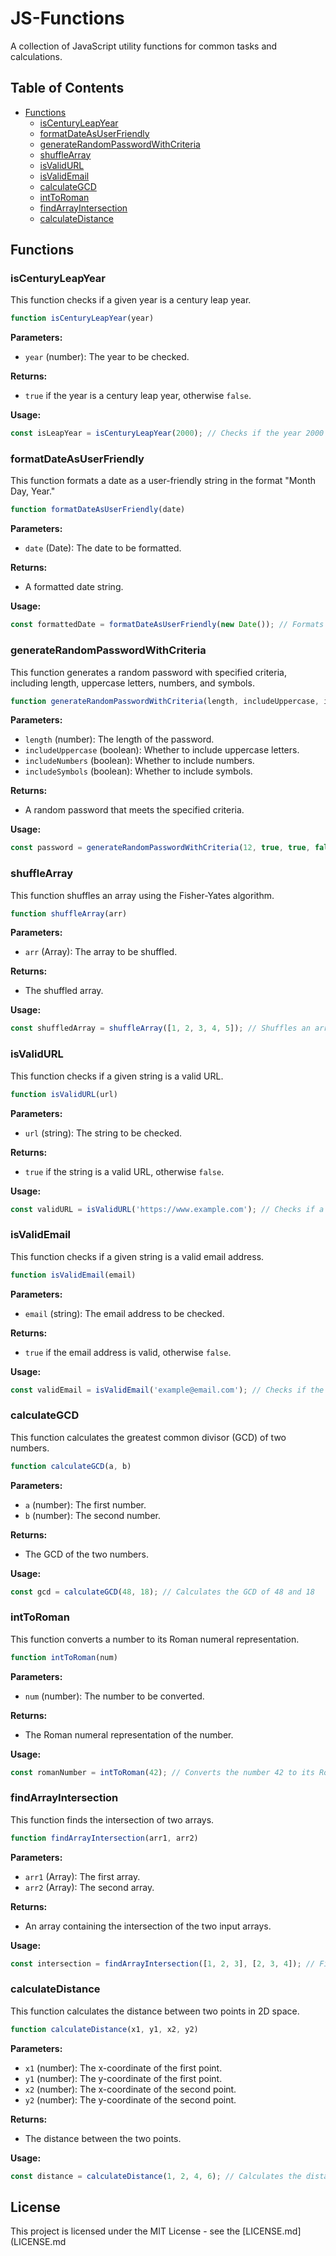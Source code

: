 # JS-Functions

A collection of JavaScript utility functions for common tasks and calculations.

## Table of Contents

- [Functions](#functions)
  - [isCenturyLeapYear](#iscenturyleapyear)
  - [formatDateAsUserFriendly](#formatdateasuserfriendly)
  - [generateRandomPasswordWithCriteria](#generaterandompasswordwithcriteria)
  - [shuffleArray](#shufflearray)
  - [isValidURL](#isvalidurl)
  - [isValidEmail](#isvalidemail)
  - [calculateGCD](#calculategcd)
  - [intToRoman](#inttoroman)
  - [findArrayIntersection](#findarrayintersection)
  - [calculateDistance](#calculatedistance)

## Functions

### isCenturyLeapYear

This function checks if a given year is a century leap year.

```javascript
function isCenturyLeapYear(year)
```

**Parameters:**
- `year` (number): The year to be checked.

**Returns:**
- `true` if the year is a century leap year, otherwise `false`.

**Usage:**

```javascript
const isLeapYear = isCenturyLeapYear(2000); // Checks if the year 2000 is a century leap year
```

### formatDateAsUserFriendly

This function formats a date as a user-friendly string in the format "Month Day, Year."

```javascript
function formatDateAsUserFriendly(date)
```

**Parameters:**
- `date` (Date): The date to be formatted.

**Returns:**
- A formatted date string.

**Usage:**

```javascript
const formattedDate = formatDateAsUserFriendly(new Date()); // Formats the current date as a user-friendly string
```

### generateRandomPasswordWithCriteria

This function generates a random password with specified criteria, including length, uppercase letters, numbers, and symbols.

```javascript
function generateRandomPasswordWithCriteria(length, includeUppercase, includeNumbers, includeSymbols)
```

**Parameters:**
- `length` (number): The length of the password.
- `includeUppercase` (boolean): Whether to include uppercase letters.
- `includeNumbers` (boolean): Whether to include numbers.
- `includeSymbols` (boolean): Whether to include symbols.

**Returns:**
- A random password that meets the specified criteria.

**Usage:**

```javascript
const password = generateRandomPasswordWithCriteria(12, true, true, false); // Generates a random password with criteria
```

### shuffleArray

This function shuffles an array using the Fisher-Yates algorithm.

```javascript
function shuffleArray(arr)
```

**Parameters:**
- `arr` (Array): The array to be shuffled.

**Returns:**
- The shuffled array.

**Usage:**

```javascript
const shuffledArray = shuffleArray([1, 2, 3, 4, 5]); // Shuffles an array using the Fisher-Yates algorithm
```

### isValidURL

This function checks if a given string is a valid URL.

```javascript
function isValidURL(url)
```

**Parameters:**
- `url` (string): The string to be checked.

**Returns:**
- `true` if the string is a valid URL, otherwise `false`.

**Usage:**

```javascript
const validURL = isValidURL('https://www.example.com'); // Checks if a string is a valid URL
```

### isValidEmail

This function checks if a given string is a valid email address.

```javascript
function isValidEmail(email)
```

**Parameters:**
- `email` (string): The email address to be checked.

**Returns:**
- `true` if the email address is valid, otherwise `false`.

**Usage:**

```javascript
const validEmail = isValidEmail('example@email.com'); // Checks if the email is valid
```

### calculateGCD

This function calculates the greatest common divisor (GCD) of two numbers.

```javascript
function calculateGCD(a, b)
```

**Parameters:**
- `a` (number): The first number.
- `b` (number): The second number.

**Returns:**
- The GCD of the two numbers.

**Usage:**

```javascript
const gcd = calculateGCD(48, 18); // Calculates the GCD of 48 and 18
```

### intToRoman

This function converts a number to its Roman numeral representation.

```javascript
function intToRoman(num)
```

**Parameters:**
- `num` (number): The number to be converted.

**Returns:**
- The Roman numeral representation of the number.

**Usage:**

```javascript
const romanNumber = intToRoman(42); // Converts the number 42 to its Roman numeral representation
```

### findArrayIntersection

This function finds the intersection of two arrays.

```javascript
function findArrayIntersection(arr1, arr2)
```

**Parameters:**
- `arr1` (Array): The first array.
- `arr2` (Array): The second array.

**Returns:**
- An array containing the intersection of the two input arrays.

**Usage:**

```javascript
const intersection = findArrayIntersection([1, 2, 3], [2, 3, 4]); // Finds the intersection of two arrays
```

### calculateDistance

This function calculates the distance between two points in 2D space.

```javascript
function calculateDistance(x1, y1, x2, y2)
```

**Parameters:**
- `x1` (number): The x-coordinate of the first point.
- `y1` (number): The y-coordinate of the first point.
- `x2` (number): The x-coordinate of the second point.
- `y2` (number): The y-coordinate of the second point.

**Returns:**
- The distance between the two points.

**Usage:**

```javascript
const distance = calculateDistance(1, 2, 4, 6); // Calculates the distance between two points
```

## License

This project is licensed under the MIT License - see the [LICENSE.md](LICENSE.md
